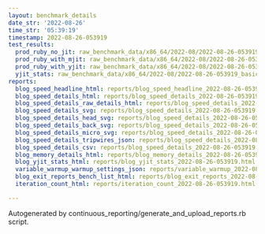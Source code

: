 ```yaml
---
layout: benchmark_details
date_str: '2022-08-26'
time_str: '05:39:19'
timestamp: 2022-08-26-053919
test_results:
  prod_ruby_no_jit: raw_benchmark_data/x86_64/2022-08/2022-08-26-053919_basic_benchmark_prod_ruby_no_jit.json
  prod_ruby_with_mjit: raw_benchmark_data/x86_64/2022-08/2022-08-26-053919_basic_benchmark_prod_ruby_with_mjit.json
  prod_ruby_with_yjit: raw_benchmark_data/x86_64/2022-08/2022-08-26-053919_basic_benchmark_prod_ruby_with_yjit.json
  yjit_stats: raw_benchmark_data/x86_64/2022-08/2022-08-26-053919_basic_benchmark_yjit_stats.json
reports:
  blog_speed_headline_html: reports/blog_speed_headline_2022-08-26-053919.html
  blog_speed_details_html: reports/blog_speed_details_2022-08-26-053919.html
  blog_speed_details_raw_details_html: reports/blog_speed_details_2022-08-26-053919.raw_details.html
  blog_speed_details_svg: reports/blog_speed_details_2022-08-26-053919.svg
  blog_speed_details_head_svg: reports/blog_speed_details_2022-08-26-053919.head.svg
  blog_speed_details_back_svg: reports/blog_speed_details_2022-08-26-053919.back.svg
  blog_speed_details_micro_svg: reports/blog_speed_details_2022-08-26-053919.micro.svg
  blog_speed_details_tripwires_json: reports/blog_speed_details_2022-08-26-053919.tripwires.json
  blog_speed_details_csv: reports/blog_speed_details_2022-08-26-053919.csv
  blog_memory_details_html: reports/blog_memory_details_2022-08-26-053919.html
  blog_yjit_stats_html: reports/blog_yjit_stats_2022-08-26-053919.html
  variable_warmup_warmup_settings_json: reports/variable_warmup_2022-08-26-053919.warmup_settings.json
  blog_exit_reports_bench_list_html: reports/blog_exit_reports_2022-08-26-053919.bench_list.html
  iteration_count_html: reports/iteration_count_2022-08-26-053919.html

---
```

Autogenerated by continuous_reporting/generate_and_upload_reports.rb script.
